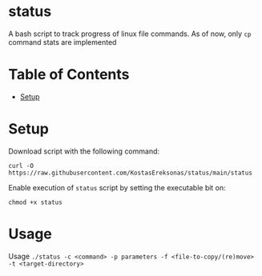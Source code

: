 # status
A bash script to track progress of linux file commands. As of now, only `cp` command stats are implemented

Table of Contents
=================
* [Setup](#Setup)

# Setup

Download script with the following command:

`curl -O https://raw.githubusercontent.com/KostasEreksonas/status/main/status`

Enable execution of `status` script by setting the executable bit on:

`chmod +x status`

# Usage

Usage `./status -c <command> -p parameters -f <file-to-copy/(re)move> -t <target-directory>`
